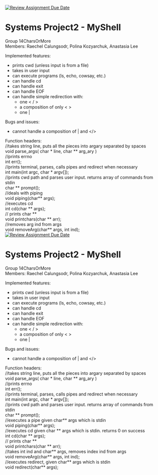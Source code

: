 [![Review Assignment Due Date](https://classroom.github.com/assets/deadline-readme-button-22041afd0340ce965d47ae6ef1cefeee28c7c493a6346c4f15d667ab976d596c.svg)](https://classroom.github.com/a/Tfg6waJb)
# Systems Project2 - MyShell
Group 14CharsOrMore  
Members: Raechel Calungsodr, Polina Kozyarchuk, Anastasia Lee

Implemented features:  
- prints cwd (unless input is from a file)  
- takes in user input  
- can execute programs (ls, echo, cowsay, etc.)  
- can handle cd  
- can handle exit  
- can handle EOF  
- can handle simple redirection with:  
   - one < / >
   - a composition of only < > 
   - one |  
  
Bugs and issues:  
- cannot handle a composition of | and </>  
  
Function headers:  
//takes string line, puts all the pieces into argary separated by spaces  
void parse_args( char * line, char ** arg_ary )  
//prints errno  
int err();  
//prints terminal, parses, calls pipes and redirect when necessary  
int main(int argc, char * argv[]);  
//prints cwd path and parses user input. returns array of commands from stdin  
char ** prompt();  
//deals with piping  
void piping(char** args);  
//executes cd  
int cd(char ** args);     
// prints char **  
void printchars(char ** arr);    
//removes arg ind from args  
void removeArg(char** args, int ind);  
[![Review Assignment Due Date](https://classroom.github.com/assets/deadline-readme-button-22041afd0340ce965d47ae6ef1cefeee28c7c493a6346c4f15d667ab976d596c.svg)](https://classroom.github.com/a/Tfg6waJb)
# Systems Project2 - MyShell
Group 14CharsOrMore  
Members: Raechel Calungsodr, Polina Kozyarchuk, Anastasia Lee

Implemented features:  
- prints cwd (unless input is from a file)  
- takes in user input  
- can execute programs (ls, echo, cowsay, etc.)  
- can handle cd  
- can handle exit  
- can handle EOF  
- can handle simple redirection with:  
   - one < / >
   - a composition of only < > 
   - one |  
  
Bugs and issues:  
- cannot handle a composition of | and </>  
  
Function headers:  
//takes string line, puts all the pieces into argary separated by spaces  
void parse_args( char * line, char ** arg_ary )  
//prints errno  
int err();  
//prints terminal, parses, calls pipes and redirect when necessary  
int main(int argc, char * argv[]);  
//prints cwd path and parses user input. returns array of commands from stdin  
char ** prompt();  
//executes a pipe given char** args which is stdin  
void piping(char** args);  
//executes cd given char ** args which is stdin. returns 0 on success  
int cd(char ** args);     
// prints char **  
void printchars(char ** arr);    
//takes int ind and char** args, removes index ind from args  
void removeArg(char** args, int ind);  
//executes redirect, given char** args which is stdin  
void redirect(char** args);  
